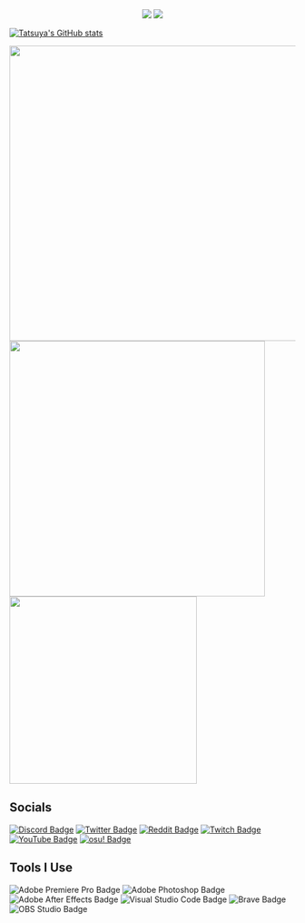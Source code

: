 <div align = "center">
<!--Banner-->
<img src="https://capsule-render.vercel.app/api?type=waving&color=black&height=200&section=header" />

<!--Text-->
<img src = "https://readme-typing-svg.herokuapp.com?font=Poppins&size=30&duration=4000&color=F7F7F7&center=true&vCenter=true&height=70&lines=Hello+There!;Welcome+to+my+Profile"/>
</div>

[![Tatsuya's GitHub stats](https://github-readme-stats.vercel.app/api?username=itstatsuya)](https://github.com/anuraghazra/github-readme-stats)
<!--Stats-->
<!--<img width=520vw align=top src = "https://github-readme-stats.vercel.app/api?username=ItsTatsuya&&show_icons=true&title_color=f7f9f7&icon_color=ffffff&text_color=f7f9f7&bg_color=000000&border_radius=10&custom_title=Profile Stats&count_private=true&border_color=0000" />-->

<!--Streak Stats-->
<img width=520vw align=top src = "https://github-readme-streak-stats.herokuapp.com?user=ItsTatsuya&theme=graywhite&date_format=j%20M%5B%20Y%5D&background=000000&stroke=FFFFFF&border=0000&ring=FFFFFF&fire=FFFFFF&currStreakNum=FFFFFF&sideNums=FFFFFF&currStreakLabel=FFFFFF&sideLabels=FFFFFF&dates=FFFFFF"/>

<!--Discord Lanyard-->
<img width=450vw align=top src = "https://lanyard.cnrad.dev/api/427729150569218049?theme=dark&bg=000000"/>

<!--Top Languages-->
<img  width= 330 align=top src = "https://github-readme-stats.vercel.app/api/top-langs/?username=itstatsuya&title_color=f7f9f7&text_color=f7f9f7&bg_color=000000&icon_color=ffffff&border_radius=10&border_color=0000"/> 

## Socials
[![Discord Badge](https://img.shields.io/badge/Discord-5865F2?logo=discord&logoColor=ffffff&color=000000&style=for-the-badge)](https://discord.com/users/427729150569218049)
[![Twitter Badge](https://img.shields.io/badge/Twitter-1DA1F2?logo=twitter&logoColor=ffffff&color=000000&style=for-the-badge)](https://twitter.com/ItsTatsuya)
[![Reddit Badge](https://img.shields.io/badge/Reddit-FF4500?logo=reddit&logoColor=ffffff&color=000000&style=for-the-badge)](https://www.reddit.com/user/Its_Tatsuya)
[![Twitch Badge](https://img.shields.io/badge/Twitch-9146FF?logo=twitch&logoColor=ffffff&color=000000&style=for-the-badge)](https://www.twitch.tv/its_tatsuya)
[![YouTube Badge](https://img.shields.io/badge/YouTube-F00?logo=youtube&logoColor=ffffff&color=000000&style=for-the-badge)](https://www.youtube.com/channel/UCJjiIOsGtoDHzPvovYAT3XQ)
[![osu! Badge](https://img.shields.io/badge/osu!-F6A?logo=osu&logoColor=ffffff&color=000000&style=for-the-badge)](https://osu.ppy.sh/users/20126160/osu)

## Tools I Use
![Adobe Premiere Pro Badge](https://img.shields.io/badge/Adobe%20Premiere%20Pro-99F?logo=adobepremierepro&logoColor=ffffff&color=000000&style=for-the-badge)
![Adobe Photoshop Badge](https://img.shields.io/badge/Adobe%20Photoshop-31A8FF?logo=adobephotoshop&logoColor=ffffff&color=000000&style=for-the-badge)
![Adobe After Effects Badge](https://img.shields.io/badge/Adobe%20After%20Effects-99F?logo=adobeaftereffects&logoColor=ffffff&color=000000&style=for-the-badge)
![Visual Studio Code Badge](https://img.shields.io/badge/Visual%20Studio%20Code-007ACC?logo=visualstudiocode&logoColor=ffffff&color=000000&style=for-the-badge)
![Brave Badge](https://img.shields.io/badge/Brave-FB542B?logo=brave&logoColor=ffffff&color=000000&style=for-the-badge)
![OBS Studio Badge](https://img.shields.io/badge/OBS%20Studio-302E31?logo=obsstudio&logoColor=ffffff&color=000000&style=for-the-badge)
